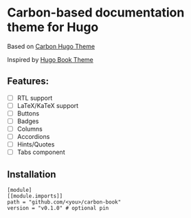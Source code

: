 # Carbon-based documentation theme for Hugo

Based on [Carbon Hugo Theme](https://github.com/IBM/carbon-hugo-theme/)

Inspired by [Hugo Book Theme](https://github.com/alex-shpak/hugo-book)

## Features:

- [ ] RTL support
- [ ] LaTeX/KaTeX support
- [ ] Buttons
- [ ] Badges
- [ ] Columns
- [ ] Accordions
- [ ] Hints/Quotes
- [ ] Tabs component

## Installation

```
[module]
[[module.imports]]
path = "github.com/<you>/carbon-book"
version = "v0.1.0" # optional pin
```